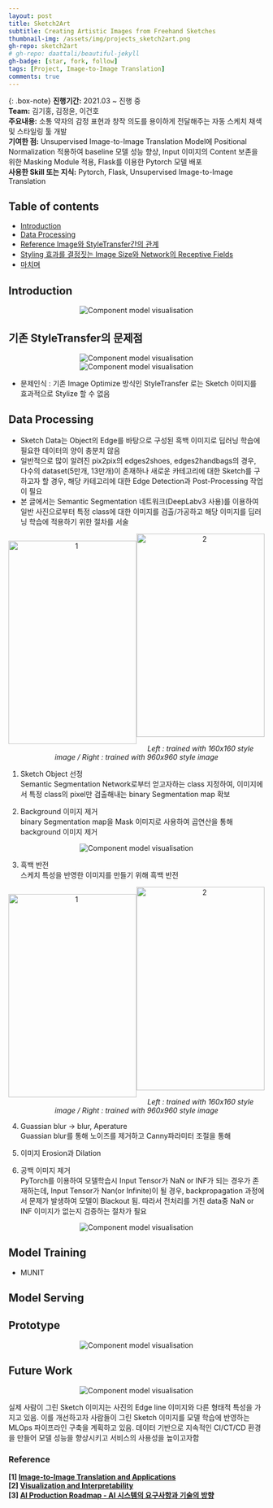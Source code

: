 ```yaml
---
layout: post
title: Sketch2Art  
subtitle: Creating Artistic Images from Freehand Sketches 
thumbnail-img: /assets/img/projects_sketch2art.png 
gh-repo: sketch2art 
# gh-repo: daattali/beautiful-jekyll 
gh-badge: [star, fork, follow] 
tags: [Project, Image-to-Image Translation]
comments: true
---
```


{: .box-note}
**진행기간:** 2021.03 ~ 진행 중  
**Team:** 김기홍, 김정윤, 이건호  
**주요내용:** 소통 약자의 감정 표현과 창작 의도를 용이하게 전달해주는 자동 스케치 채색 및 스타일링 툴 개발  
**기여한 점:** Unsupervised Image-to-Image Translation Model에 Positional Normalization 적용하여 baseline 모델 성능 향상, Input 이미지의 Content 보존을 위한 Masking Module 적용, Flask를 이용한 Pytorch 모델 배포  
**사용한 Skill 또는 지식:** Pytorch, Flask, Unsupervised Image-to-Image Translation  


## Table of contents
- [Introduction](#introduction)
- [Data Processing](#data-processing)
- [Reference Image와 StyleTransfer간의 관계](#reference-image와-styletransfer간의-관계)
- [Styling 효과를 결정짓는 Image Size와 Network의 Receptive Fields](#styling-효과를-결정짓는-image-size와-network의-receptive-fields)
- [마치며](#마치며)  


## Introduction

<center>
<img src="/assets/img/sketch2art-imagetranslation.png" alt="Component model visualisation">
</center>  

## 기존 StyleTransfer의 문제점

<center>
<img src="/assets/img/sketch2art-styletransfer.png" alt="Component model visualisation">
</center>  

<center>
<img src="/assets/img/sketch2art-feature_map.png" alt="Component model visualisation">
</center>  

- 문제인식 : 기존 Image Optimize 방식인 StyleTransfer 로는 Sketch 이미지를 효과적으로 Stylize 할 수 없음  


## Data Processing
- Sketch Data는 Object의 Edge를 바탕으로 구성된 흑백 이미지로 딥러닝 학습에 필요한 데이터의 양이 충분치 않음
- 일반적으로 많이 알려진 pix2pix의 edges2shoes, edges2handbags의 경우, 다수의 dataset(5만개, 13만개)이 존재하나 새로운 카테고리에 대한 Sketch를 구하고자 할 경우, 해당 카테고리에 대한 Edge Detection과 Post-Processing 작업이 필요
- 본 글에서는 Semantic Segmentation 네트워크(DeepLabv3 사용)를 이용하여 일반 사진으로부터 특정 class에 대한 이미지를 검출/가공하고 해당 이미지를 딥러닝 학습에 적용하기 위한 절차를 서술

<center>
<p style="width:50%;height:400px;float:left;overflow:hidden;">
<img alt="1" src="/assets/img/sketch2art-photo.jpg"  style="height:100%;"/>
</p>
<p style="width:50%;height:400px;overflow:hidden;">
<img alt="2" src="/assets/img/sketch2art-bgsketch.png"  style="height:100%;"/>
</p>
<em> Left : trained with 160x160 style image / Right : trained with 960x960 style image</em>
</center>  

1. Sketch Object 선정  
Semantic Segmentation Network로부터 얻고자하는 class 지정하여, 이미지에서 특정 class의 pixel만 검출해내는 binary Segmentation map 확보

2. Background 이미지 제거  
binary Segmentation map을 Mask 이미지로 사용하여 곱연산을 통해 background 이미지 제거

<center>
<img src="/assets/img/sketch2art-photo_res.png" alt="Component model visualisation">
</center> 

3. 흑백 반전  
스케치 특성을 반영한 이미지를 만들기 위해 흑백 반전

<center>
<p style="width:50%;height:400px;float:left;overflow:hidden;">
<img alt="1" src="/assets/img/sketch2art-fgphoto.jpg"  style="height:100%;"/>
</p>
<p style="width:50%;height:400px;overflow:hidden;">
<img alt="2" src="/assets/img/sketch2art-sketch.jpg"  style="height:100%;"/>
</p>
<em> Left : trained with 160x160 style image / Right : trained with 960x960 style image</em>
</center>  

4. Guassian blur -> blur, Aperature  
Guassian blur를 통해 노이즈를 제거하고 Canny파라미터 조절을 통해

5. 이미지 Erosion과 Dilation

6. 공백 이미지 제거  
PyTorch를 이용하여 모델학습시 Input Tensor가 NaN or INF가 되는 경우가 존재하는데, Input Tensor가 Nan(or Infinite)이 될 경우, backpropagation 과정에서 문제가 발생하여 모델이 Blackout 됨. 따라서 전처리를 거친 data중 NaN or INF 이미지가 없는지 검증하는 절차가 필요

<center>
<img src="/assets/img/sketch2art-sketch_res.png" alt="Component model visualisation">
</center>

## Model Training
- MUNIT

## Model Serving

## Prototype

<center>
<img src="/assets/img/sketch2art-prototype.jpg" alt="Component model visualisation">
</center>  

## Future Work

<center>
<img src="/assets/img/sketch2art-service__architecture.png" alt="Component model visualisation">
</center>  

 실제 사람이 그린 Sketch 이미지는 사진의 Edge line 이미지와 다른 형태적 특성을 가지고 있음. 이를 개선하고자 사람들이 그린 Sketch 이미지를 모델 학습에 반영하는 MLOps 파이프라인 구축을 계획하고 있음. 데이터 기반으로 지속적인 CI/CT/CD 환경을 만들어 모델 성능을 향상시키고 서비스의 사용성을 높이고자함

### Reference
**[1] [Image-to-Image Translation and Applications](https://www.youtube.com/watch?v=R5wqgUDx714)**  
**[2] [Visualization and Interpretability](https://www.youtube.com/watch?v=p8ELVPIVzuM)**  
**[3] [AI Production Roadmap - AI 시스템의 요구사항과 기술의 방향](https://www.youtube.com/watch?v=ZfLdURY0qCs)**  
